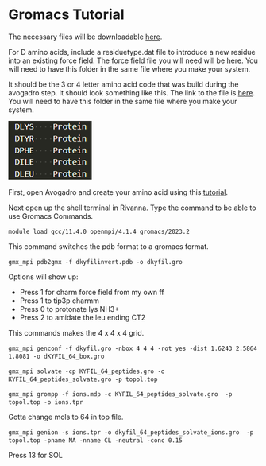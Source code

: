 # Gromacs Tutorial

The necessary files will be downloadable [here]().

For D amino acids, include a residuetype.dat file to introduce a new residue into an existing force field. The force field file you will need will be [here](). You will need to have this folder in the same file where you make your system.

It should be the 3 or 4 letter amino acid code that was build during the avogadro step. It should look something like this. The link to the file is [here](). You will need to have this folder in the same file where you make your system.

![dat](images/newresidues_indat.png)

First, open Avogadro and create your amino acid using this [tutorial](tutorial_avogadro.md).

Next open up the shell terminal in Rivanna. Type the command to be able to use Gromacs Commands.

```gromacs
module load gcc/11.4.0 openmpi/4.1.4 gromacs/2023.2
```
This command switches the pdb format to a gromacs format.

```gromacs
gmx_mpi pdb2gmx -f dkyfilinvert.pdb -o dkyfil.gro
```

Options will show up:
* Press 1 for charm force field from my own ff
* Press 1 to tip3p charmm 
* Press 0 to protonate lys NH3+
* Press 2 to amidate the leu ending CT2 

This commands makes the 4 x 4 x 4 grid.

```gromacs
gmx_mpi genconf -f dkyfil.gro -nbox 4 4 4 -rot yes -dist 1.6243 2.5864 1.8081 -o dKYFIL_64_box.gro
```

```gromacs
gmx_mpi solvate -cp KYFIL_64_peptides.gro -o KYFIL_64_peptides_solvate.gro -p topol.top
```

```gromacs
gmx_mpi grompp -f ions.mdp -c KYFIL_64_peptides_solvate.gro  -p topol.top -o ions.tpr
```

Gotta change mols to 64 in top file.

```gromacs
gmx_mpi genion -s ions.tpr -o dkyfil_64_peptides_solvate_ions.gro  -p topol.top -pname NA -nname CL -neutral -conc 0.15
```

Press 13 for SOL



